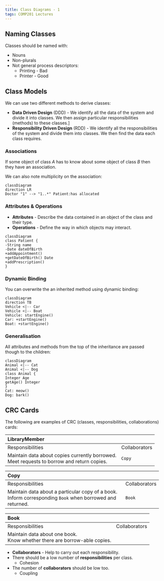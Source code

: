 ```yaml
---
title: Class Diagrams - 1
tags: COMP201 Lectures
---
```

## Naming Classes
Classes should be named with:

* Nouns
* Non-plurals
* Not general process descriptors:
	* Printing - Bad
	* Printer - Good
	
## Class Models
We can use two different methods to derive classes:

* **Data Driven Design** (DDD) - We identify all the data of the system and divide it into classes. We then assign particular  responsibilities (methods) to these classes.]
* **Responsibility Driven Design** (RDD) - We identify all the responsibilities of the system and divide them into classes. We then find the data each class requires.

### Associations
If some object of class $A$ has to know about some object of class $B$ then they have an association.

We can also note multiplicity on the association:

```mermaid
classDiagram
direction LR
Doctor "1" --> "1..*" Patient:has allocated
```

### Attributes & Operations

* **Attributes** - Describe the data contained in an object of the class and their type.
* **Operations** - Define the way in which objects may interact.

```mermaid
classDiagram
class Patient {
-String name 
-Date dateOfBirth 
+addAppointment()
+getDateOfBirth() Date
+addPrescription()
}
```

### Dynamic Binding
You can overwrite the an inherited method using dynamic binding:

```mermaid
classDiagram
direction TB
Vehicle <|-- Car
Vehicle <|-- Boat
Vehicle: startEngine()
Car: +startEngine()
Boat: +startEngine()
```

### Generalisation
All attributes and methods from the top of the inheritance are passed though to the children:

```mermaid
classDiagram
Animal <|-- Cat
Animal <|-- Dog
class Animal {
Integer Age
getAge() Integer
}
Cat: meow()
Dog: bark()
```

## CRC Cards
The following are examples of CRC (classes, responsibilities, collaborations) cards:

| LibraryMember | |
| :-- | :-- |
| Responsibilities | Collaborators |
| Maintain data about copies currently borrowed.<br>Meet requests to borrow and return copies. | `Copy` |

| Copy | |
| :-- | :-- |
| Responsibilities | Collaborators |
| Maintain data about a particular copy of a book.<br>Inform corresponding `Book` when borrowed and returned. | `Book` |

| Book | |
| :-- | :-- |
| Responsibilities | Collaborators |
| Maintain data about one book.<br>Know whether there are borrow-able copies. |  |

* **Collaborators** - Help to carry out each responsibility.
* There should be a low number of **responsibilities** per class.
	* Cohesion
* The number of **collaborators** should be low too.
	* Coupling